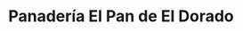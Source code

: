 ---
title: "Panadería El Pan de El Dorado"
url: /el-dorado/panaderia-el-pan-de-el-dorado/
shop: panadería
---